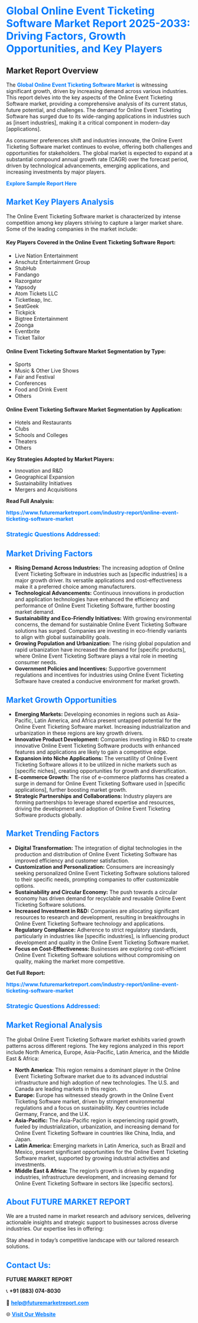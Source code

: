 <h1 style="color: #007BFF;">Global Online Event Ticketing Software Market Report 2025-2033: Driving Factors, Growth Opportunities, and Key Players</h1>

<section id="overview">
<h2>Market Report Overview</h2>
<p>The <a href="https://www.futuremarketreport.com/industry-report/online-event-ticketing-software-market" style="color: #007BFF; text-decoration: none;"><strong>Global Online Event Ticketing Software Market</strong></a> is witnessing significant growth, driven by increasing demand across various industries. This report delves into the key aspects of the Online Event Ticketing Software market, providing a comprehensive analysis of its current status, future potential, and challenges. The demand for Online Event Ticketing Software has surged due to its wide-ranging applications in industries such as [insert industries], making it a critical component in modern-day [applications].</p>
<p>As consumer preferences shift and industries innovate, the Online Event Ticketing Software market continues to evolve, offering both challenges and opportunities for stakeholders. The global market is expected to expand at a substantial compound annual growth rate (CAGR) over the forecast period, driven by technological advancements, emerging applications, and increasing investments by major players.</p>
</section>

<section id="overview">
<p><a href="https://www.futuremarketreport.com/request-sample/reportId=27762" style="color: #007BFF; text-decoration: none;"><strong>Explore Sample Report Here</strong></a></p>
</section>

<section id="key-players">
<h2 style="color: #007BFF;">Market Key Players Analysis</h2>
<p>The Online Event Ticketing Software market is characterized by intense competition among key players striving to capture a larger market share. Some of the leading companies in the market include:</p>
<h4>Key Players Covered in the Online Event Ticketing Software Report:</h4>
<ul><li>Live Nation Entertainment</li><li>Anschutz Entertainment Group</li><li>StubHub</li><li>Fandango</li><li>Razorgator</li><li>Yapsody</li><li>Atom Tickets LLC</li><li>Ticketleap, Inc.</li><li>SeatGeek</li><li>Tickpick</li><li>Bigtree Entertainment</li><li>Zoonga</li><li>Eventbrite</li><li>Ticket Tailor</li></ul>
<h4>Online Event Ticketing Software Market Segmentation by Type:</h4>
<ul><li>Sports</li><li>Music &amp; Other Live Shows</li><li>Fair and Festival</li><li>Conferences</li><li>Food and Drink Event</li><li>Others</li></ul>

<h4>Online Event Ticketing Software Market Segmentation by Application:</h4>
<ul><li>Hotels and Restaurants</li><li>Clubs</li><li>Schools and Colleges</li><li>Theaters</li><li>Others</li></ul>
<p><strong>Key Strategies Adopted by Market Players:</strong></p>
<ul>
<li>Innovation and R&D</li>
<li>Geographical Expansion</li>
<li>Sustainability Initiatives</li>
<li>Mergers and Acquisitions</li>
</ul>
</section>

<section>
<p><strong>Read Full Analysis: </strong></p><a href="https://www.futuremarketreport.com/industry-report/online-event-ticketing-software-market" style="color: #007BFF; text-decoration: none;"><strong>https://www.futuremarketreport.com/industry-report/online-event-ticketing-software-market</strong></a>
<h3 style="color: #007BFF;">Strategic Questions Addressed:</h3>
</section>

<section id="driving-factors">
<h2 style="color: #007BFF;">Market Driving Factors</h2>
<ul>
<li><strong>Rising Demand Across Industries:</strong> The increasing adoption of Online Event Ticketing Software in industries such as [specific industries] is a major growth driver. Its versatile applications and cost-effectiveness make it a preferred choice among manufacturers.</li>
<li><strong>Technological Advancements:</strong> Continuous innovations in production and application technologies have enhanced the efficiency and performance of Online Event Ticketing Software, further boosting market demand.</li>
<li><strong>Sustainability and Eco-Friendly Initiatives:</strong> With growing environmental concerns, the demand for sustainable Online Event Ticketing Software solutions has surged. Companies are investing in eco-friendly variants to align with global sustainability goals.</li>
<li><strong>Growing Population and Urbanization:</strong> The rising global population and rapid urbanization have increased the demand for [specific products], where Online Event Ticketing Software plays a vital role in meeting consumer needs.</li>
<li><strong>Government Policies and Incentives:</strong> Supportive government regulations and incentives for industries using Online Event Ticketing Software have created a conducive environment for market growth.</li>
</ul>
</section>

<section id="growth-opportunities">
<h2 style="color: #007BFF;">Market Growth Opportunities</h2>
<ul>
<li><strong>Emerging Markets:</strong> Developing economies in regions such as Asia-Pacific, Latin America, and Africa present untapped potential for the Online Event Ticketing Software market. Increasing industrialization and urbanization in these regions are key growth drivers.</li>
<li><strong>Innovative Product Development:</strong> Companies investing in R&D to create innovative Online Event Ticketing Software products with enhanced features and applications are likely to gain a competitive edge.</li>
<li><strong>Expansion into Niche Applications:</strong> The versatility of Online Event Ticketing Software allows it to be utilized in niche markets such as [specific niches], creating opportunities for growth and diversification.</li>
<li><strong>E-commerce Growth:</strong> The rise of e-commerce platforms has created a surge in demand for Online Event Ticketing Software used in [specific applications], further boosting market growth.</li>
<li><strong>Strategic Partnerships and Collaborations:</strong> Industry players are forming partnerships to leverage shared expertise and resources, driving the development and adoption of Online Event Ticketing Software products globally.</li>
</ul>
</section>

<section id="trending-factors">
<h2 style="color: #007BFF;">Market Trending Factors</h2>
<ul>
<li><strong>Digital Transformation:</strong> The integration of digital technologies in the production and distribution of Online Event Ticketing Software has improved efficiency and customer satisfaction.</li>
<li><strong>Customization and Personalization:</strong> Consumers are increasingly seeking personalized Online Event Ticketing Software solutions tailored to their specific needs, prompting companies to offer customizable options.</li>
<li><strong>Sustainability and Circular Economy:</strong> The push towards a circular economy has driven demand for recyclable and reusable Online Event Ticketing Software solutions.</li>
<li><strong>Increased Investment in R&D:</strong> Companies are allocating significant resources to research and development, resulting in breakthroughs in Online Event Ticketing Software technology and applications.</li>
<li><strong>Regulatory Compliance:</strong> Adherence to strict regulatory standards, particularly in industries like [specific industries], is influencing product development and quality in the Online Event Ticketing Software market.</li>
<li><strong>Focus on Cost-Effectiveness:</strong> Businesses are exploring cost-efficient Online Event Ticketing Software solutions without compromising on quality, making the market more competitive.</li>
</ul>
</section>

<section>
<p><strong>Get Full Report: </strong></p><a href="https://www.futuremarketreport.com/industry-report/online-event-ticketing-software-market" style="color: #007BFF; text-decoration: none;"><strong>https://www.futuremarketreport.com/industry-report/online-event-ticketing-software-market</strong></a>
<h3 style="color: #007BFF;">Strategic Questions Addressed:</h3>
</section>


<section id="regional-analysis">
<h2 style="color: #007BFF;">Market Regional Analysis</h2>
<p>The global Online Event Ticketing Software market exhibits varied growth patterns across different regions. The key regions analyzed in this report include North America, Europe, Asia-Pacific, Latin America, and the Middle East & Africa:</p>
<ul>
<li><strong>North America:</strong> This region remains a dominant player in the Online Event Ticketing Software market due to its advanced industrial infrastructure and high adoption of new technologies. The U.S. and Canada are leading markets in this region.</li>
<li><strong>Europe:</strong> Europe has witnessed steady growth in the Online Event Ticketing Software market, driven by stringent environmental regulations and a focus on sustainability. Key countries include Germany, France, and the U.K.</li>
<li><strong>Asia-Pacific:</strong> The Asia-Pacific region is experiencing rapid growth, fueled by industrialization, urbanization, and increasing demand for Online Event Ticketing Software in countries like China, India, and Japan.</li>
<li><strong>Latin America:</strong> Emerging markets in Latin America, such as Brazil and Mexico, present significant opportunities for the Online Event Ticketing Software market, supported by growing industrial activities and investments.</li>
<li><strong>Middle East & Africa:</strong> The region’s growth is driven by expanding industries, infrastructure development, and increasing demand for Online Event Ticketing Software in sectors like [specific sectors].</li>
</ul>
</section>

<footer>
<h2 style="color: #007BFF;">About FUTURE MARKET REPORT</h2>
<p>We are a trusted name in market research and advisory services, delivering actionable insights and strategic support to businesses across diverse industries. Our expertise lies in offering:</p>

<p>Stay ahead in today’s competitive landscape with our tailored research solutions.</p>

<h2 style="color: #007BFF;">Contact Us:</h2>
<p><strong>FUTURE MARKET REPORT</strong></p>
<p>📞 <strong>+91 (883) 074-8030</strong></p>
<p>📧 <strong><a href="mailto:help@futuremarketreport.com" style="color: #007BFF;">help@futuremarketreport.com</a></strong></p>
<p>🌐 <strong><a href="https://www.futuremarketreport.com/" style="color: #007BFF;">Visit Our Website</a></strong></p>
</footer>